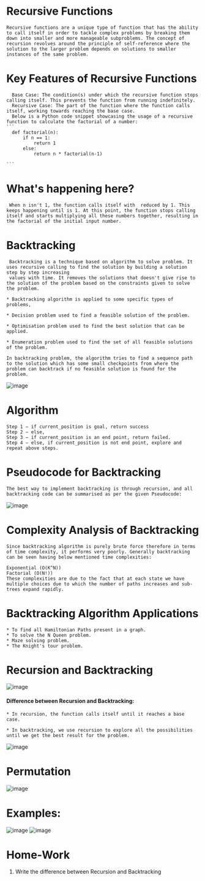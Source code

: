 # Recursive Functions
    Recursive functions are a unique type of function that has the ability to call itself in order to tackle complex problems by breaking them down into smaller and more manageable subproblems. The concept of recursion revolves around the principle of self-reference where the solution to the larger problem depends on solutions to smaller instances of the same problem.

# Key Features of Recursive Functions

      Base Case: The condition(s) under which the recursive function stops calling itself. This prevents the function from running indefinitely.
      Recursive Case: The part of the function where the function calls itself, working towards reaching the base case.
      Below is a Python code snippet showcasing the usage of a recursive function to calculate the factorial of a number:
    ```
      def factorial(n):
          if n == 1:
              return 1
          else:
              return n * factorial(n-1)
     
    ```
# What's happening here? 
     When n isn't 1, the function calls itself with  reduced by 1. This keeps happening until is 1. At this point, the function stops calling itself and starts multiplying all these numbers together, resulting in the factorial of the initial input number.

# Backtracking
     Backtracking is a technique based on algorithm to solve problem. It uses recursive calling to find the solution by building a solution step by step increasing 
     values with time. It removes the solutions that doesn't give rise to the solution of the problem based on the constraints given to solve the problem.
    
    * Backtracking algorithm is applied to some specific types of problems,
    
    * Decision problem used to find a feasible solution of the problem.
    
    * Optimisation problem used to find the best solution that can be applied.
    
    * Enumeration problem used to find the set of all feasible solutions of the problem.
    
    In backtracking problem, the algorithm tries to find a sequence path to the solution which has some small checkpoints from where the problem can backtrack if no feasible solution is found for the problem.

![image](https://github.com/Kiranwaghmare123/PG-DAC-Sep23/assets/72081819/7c36ea36-18f5-4478-8de6-7f8abf61cdb9)

# Algorithm
    Step 1 − if current_position is goal, return success
    Step 2 − else,
    Step 3 − if current_position is an end point, return failed.
    Step 4 − else, if current_position is not end point, explore and repeat above steps.

# Pseudocode for Backtracking
    The best way to implement backtracking is through recursion, and all backtracking code can be summarised as per the given Pseudocode:

![image](https://github.com/Kiranwaghmare123/PG-DAC-Sep23/assets/72081819/d768fc94-ad63-427b-8414-0a950dd135d2)

# Complexity Analysis of Backtracking
    Since backtracking algorithm is purely brute force therefore in terms of time complexity, it performs very poorly. Generally backtracking can be seen having below mentioned time complexities:
    
    Exponential (O(K^N))
    Factorial (O(N!))
    These complexities are due to the fact that at each state we have multiple choices due to which the number of paths increases and sub-trees expand rapidly.

# Backtracking Algorithm Applications
    * To find all Hamiltonian Paths present in a graph.
    * To solve the N Queen problem.
    * Maze solving problem.
    * The Knight's tour problem.

# Recursion and Backtracking
![image](https://github.com/Kiranwaghmare123/PG-DAC-Sep23/assets/72081819/84d4e420-b2f2-4526-a3a1-73b3bb50d65f)

#### Difference between Recursion and Backtracking: 
    * In recursion, the function calls itself until it reaches a base case. 
  
    * In backtracking, we use recursion to explore all the possibilities until we get the best result for the problem.
  
![image](https://github.com/Kiranwaghmare123/PG-DAC-Sep23/assets/72081819/f9d72beb-f37f-4f8a-b4cd-991111ef8c15)

# Permutation
![image](https://github.com/Kiranwaghmare123/PG-DAC-Sep23/assets/72081819/b13df953-d8dd-4699-8b3f-c740f0327dca)

# Examples:
![image](https://github.com/Kiranwaghmare123/PG-DAC-Sep23/assets/72081819/64fe5ec0-a5ea-458c-9403-b0bb570ea6da)
![image](https://github.com/Kiranwaghmare123/PG-DAC-Sep23/assets/72081819/0094c35e-5a16-4d7e-ac4f-c33b85af54f9)



# Home-Work
1. Write the difference between Recursion and Backtracking
